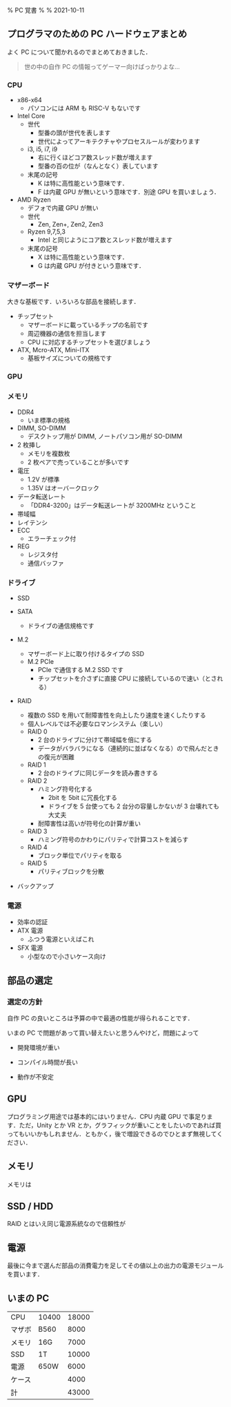 % PC 覚書
%
% 2021-10-11

## プログラマのための PC ハードウェアまとめ

よく PC について聞かれるのでまとめておきました．

> 世の中の自作 PC の情報ってゲーマー向けばっかりよな…

### CPU

- x86-x64
  - パソコンには ARM も RISC-V もないです
- Intel Core
  - 世代
    - 型番の頭が世代を表します
    - 世代によってアーキテクチャやプロセスルールが変わります
  - i3, i5, i7, i9
    - 右に行くほどコア数スレッド数が増えます
    - 型番の百の位が（なんとなく）表しています
  - 末尾の記号
    - K は特に高性能という意味です．
    - F は内蔵 GPU が無いという意味です．別途 GPU を買いましょう．
- AMD Ryzen
  - デフォで内蔵 GPU が無い
  - 世代
    - Zen, Zen+, Zen2, Zen3
  - Ryzen 9,7,5,3
    - Intel と同じようにコア数とスレッド数が増えます
  - 末尾の記号
    - X は特に高性能という意味です．
    - G は内蔵 GPU が付きという意味です．

### マザーボード

大きな基板です．いろいろな部品を接続します．

- チップセット
  - マザーボードに載っているチップの名前です
  - 周辺機器の通信を担当します
  - CPU に対応するチップセットを選びましょう
- ATX, Mcro-ATX, Mini-ITX
  - 基板サイズについての規格です

### GPU

### メモリ

- DDR4
  - いま標準の規格
- DIMM, SO-DIMM
  - デスクトップ用が DIMM, ノートパソコン用が SO-DIMM
- 2 枚挿し
  - メモリを複数枚
  - 2 枚ペアで売っていることが多いです
- 電圧
  - 1.2V が標準
  - 1.35V はオーバークロック
- データ転送レート
  - 「DDR4-3200」はデータ転送レートが 3200MHz ということ
- 帯域幅
- レイテンシ
- ECC
  - エラーチェック付
- REG
  - レジスタ付
  - 通信バッファ

### ドライブ

- SSD

- SATA
  - ドライブの通信規格です
- M.2
  - マザーボード上に取り付けるタイプの SSD
  - M.2 PCIe
    - PCIe で通信する M.2 SSD です
    - チップセットを介さずに直接 CPU に接続しているので速い（とされる）
- RAID
  - 複数の SSD を用いて耐障害性を向上したり速度を速くしたりする
  - 個人レベルでは不必要なロマンシステム（楽しい）
  - RAID 0
    - 2 台のドライブに分けて帯域幅を倍にする
    - データがバラバラになる（連続的に並ばなくなる）ので飛んだときの復元が困難
  - RAID 1
    - 2 台のドライブに同じデータを読み書きする
  - RAID 2
    - ハミング符号化する
      - 2bit を 5bit に冗長化する
      - ドライブを 5 台使っても 2 台分の容量しかないが 3 台壊れても大丈夫
    - 耐障害性は高いが符号化の計算が重い
  - RAID 3
    - ハミング符号のかわりにパリティで計算コストを減らす
  - RAID 4
    - ブロック単位でパリティを取る
  - RAID 5
    - パリティブロックを分散
- バックアップ

### 電源

- 効率の認証
- ATX 電源
  - ふつう電源といえばこれ
- SFX 電源
  - 小型なので小さいケース向け

## 部品の選定

### 選定の方針

自作 PC の良いところは予算の中で最適の性能が得られることです．

いまの PC で問題があって買い替えたいと思うんやけど，問題によって

- 開発環境が重い
- コンパイル時間が長い

- 動作が不安定

## GPU

プログラミング用途では基本的にはいりません．CPU 内蔵 GPU で事足ります．ただ，Unity とか VR とか，グラフィックが重いことをしたいのであれば買ってもいいかもしれません．ともかく，後で増設できるのでひとまず無視してください．

## メモリ

メモリは

## SSD / HDD

RAID とはいえ同じ電源系統なので信頼性が

## 電源

最後に今まで選んだ部品の消費電力を足してその値以上の出力の電源モジュールを買います．

## いまの PC

|        |       |       |
| ------ | ----- | ----- |
| CPU    | 10400 | 18000 |
| マザボ | B560  | 8000  |
| メモリ | 16G   | 7000  |
| SSD    | 1T    | 10000 |
| 電源   | 650W  | 6000  |
| ケース |       | 4000  |
| 計     |       | 43000 |
